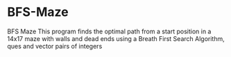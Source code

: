 # BFS-Maze
BFS Maze  This program finds the optimal path from a start position in a 14x17 maze with walls and dead ends using a Breath First Search Algorithm, ques and vector pairs of integers
